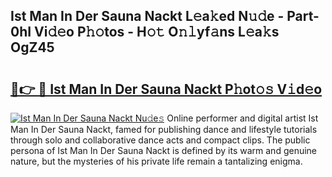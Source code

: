 ## Ist Man In Der Sauna Nackt L𝚎a𝚔ed N𝚞𝚍e - Part-0hI Vi𝚍𝚎o P𝚑𝚘tos - H𝚘𝚝 O𝚗𝚕yf𝚊ns L𝚎a𝚔s OgZ45

# <h2><a href="http://kf0rusr.oniu.top/?m=Ist+Man+In+Der+Sauna+Nackt">🔗👉 🔴 Ist Man In Der Sauna Nackt P𝚑ot𝚘𝚜 V𝚒d𝚎o</a></h2>

[![Ist Man In Der Sauna Nackt Nu𝚍e𝚜](https://i.imgur.com/0qMVB7G.gif)](http://kf0rusr.oniu.top/?m=Ist+Man+In+Der+Sauna+Nackt)
Online performer and digital artist Ist Man In Der Sauna Nackt, famed for publishing dance and lifestyle tutorials through solo and collaborative dance acts and compact clips. The public persona of Ist Man In Der Sauna Nackt is defined by its warm and genuine nature, but the mysteries of his private life remain a tantalizing enigma.  
